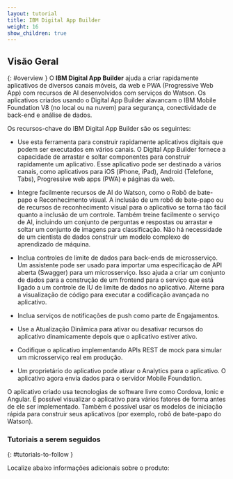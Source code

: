 ```yaml
---
layout: tutorial
title: IBM Digital App Builder
weight: 16
show_children: true
---
```

<!-- NLS_CHARSET=UTF-8 -->
## Visão Geral
{: #overview }
O **IBM Digital App Builder** ajuda a criar rapidamente aplicativos de diversos canais móveis, da web e PWA (Progressive Web App) com recursos de AI desenvolvidos com serviços do Watson. Os aplicativos criados usando o Digital App Builder alavancam o IBM Mobile Foundation V8 (no local ou na nuvem) para segurança, conectividade de back-end e análise de dados.

Os recursos-chave do IBM Digital App Builder são os seguintes:

* Use esta ferramenta para construir rapidamente aplicativos digitais que podem ser executados em vários canais. O Digital App Builder fornece a capacidade de arrastar e soltar componentes para construir rapidamente um aplicativo. Esse aplicativo pode ser destinado a vários canais, como aplicativos para iOS (iPhone, iPad), Android (Telefone, Tabs), Progressive web apps (PWA) e páginas da web.

* Integre facilmente recursos de AI do Watson, como o Robô de bate-papo e Reconhecimento visual. A inclusão de um robô de bate-papo ou de recursos de reconhecimento visual para o aplicativo se torna tão fácil quanto a inclusão de um controle. Também treine facilmente o serviço de AI, incluindo um conjunto de perguntas e respostas ou arrastar e soltar um conjunto de imagens para classificação. Não há necessidade de um cientista de dados construir um modelo complexo de aprendizado de máquina.

* Inclua controles de limite de dados para back-ends de microsserviço. Um assistente pode ser usado para importar uma especificação de API aberta (Swagger) para um microsserviço. Isso ajuda a criar um conjunto de dados para a construção de um frontend para o serviço que está ligado a um controle de IU de limite de dados no aplicativo. Alterne para a visualização de código para executar a codificação avançada no aplicativo.

* Inclua serviços de notificações de push como parte de Engajamentos.

* Use a Atualização Dinâmica para ativar ou desativar recursos do aplicativo dinamicamente depois que o aplicativo estiver ativo.

* Codifique o aplicativo implementando APIs REST de mock para simular um microsserviço real em produção.

* Um proprietário do aplicativo pode ativar o Analytics para o aplicativo. O aplicativo agora envia dados para o servidor Mobile Foundation.

O aplicativo criado usa tecnologias de software livre como Cordova, Ionic e Angular. É possível visualizar o aplicativo para vários fatores de forma antes de ele ser implementado. Também é possível usar os modelos de iniciação rápida para construir seus aplicativos (por exemplo, robô de bate-papo do Watson). 

### Tutoriais a serem seguidos
{: #tutorials-to-follow }

Localize abaixo informações adicionais sobre o produto:

